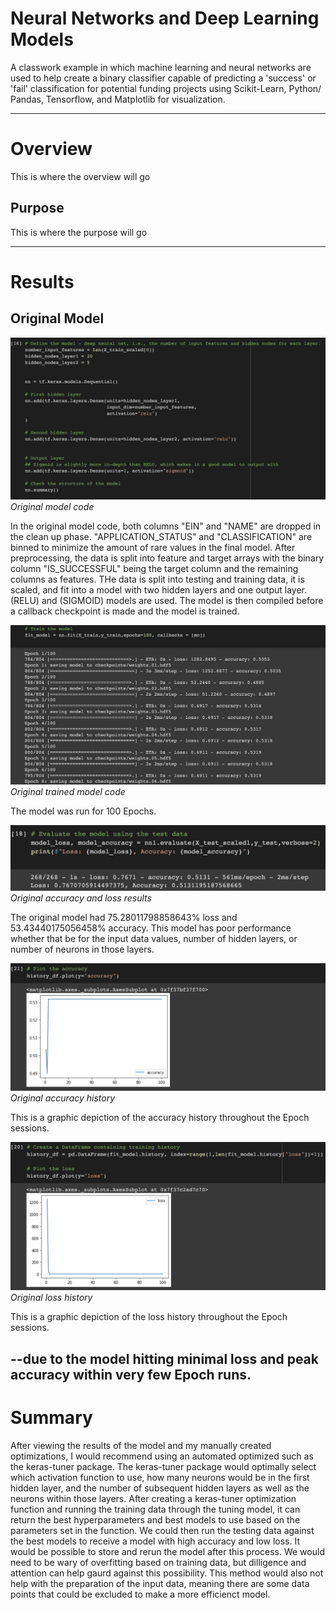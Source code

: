 # Neural Networks and Deep Learning Models
A classwork example in which machine learning and neural networks are used to help create a binary classifier capable of predicting a 'success' or 'fail' classification for potential funding projects using Scikit-Learn, Python/ Pandas, Tensorflow, and Matplotlib for visualization.

---

# Overview
This is where the overview will go

## Purpose
This is where the purpose will go

---

# Results 
## Original Model
![Original model code](/Resources/original_model_code.png)
*Original model code*

In the original model code, both columns "EIN" and "NAME" are dropped in the clean up phase. "APPLICATION_STATUS" and "CLASSIFICATION" are binned to minimize the amount of rare values in the final model. After preprocessing, the data is split into feature and target arrays with the binary column "IS_SUCCESSFUL" being the target column and the remaining columns as features. THe data is split into testing and training data, it is scaled, and fit into a model with two hidden layers and one output layer. (RELU) and (SIGMOID) models are used. The model is then compiled before a callback checkpoint is made and the model is trained. 

![Original trained model code](/Resources/original_trained_model_code.png)
*Original trained model code*

The model was run for 100 Epochs.

![Original accuracy lossh results](/Resources/original_accuracy_loss.png)
*Original accuracy and loss results*

The original model had 75.28011798858643% loss and 53.43440175056458% accuracy. This model has poor performance whether that be for the input data values, number of hidden layers, or number of neurons in those layers. 

![Original accuracy history](/Resources/original_accuracy_history.png)
*Original accuracy history*

This is a graphic depiction of the accuracy history throughout the Epoch sessions.

![Original loss history](/Resources/original_loss_history.png)
*Original loss history*

This is a graphic depiction of the loss history throughout the Epoch sessions.

--due to the model hitting minimal loss and peak accuracy within very few Epoch runs.
---

# Summary
After viewing the results of the model and my manually created optimizations, I would recommend using an automated optimized such as the keras-tuner package. The keras-tuner package would optimally select which activation function to use, how many neurons would be in the first hidden layer, and the number of subsequent hidden layers as well as the neurons within those layers. 
After creating a keras-tuner optimization function and running the training data through the tuning model, it can return the best hyperparameters and best models to use based on the parameters set in the function. We could then run the testing data against the best models to receive a model with high accuracy and low loss. It would be possible to store and rerun the model after this process. 
We would need to be wary of overfitting based on training data, but dilligence and attention can help gaurd against this possibility. This method would also not help with the preparation of the input data, meaning there are some data points that could be excluded to make a more efficienct model.
